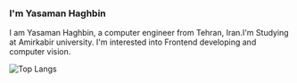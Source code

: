 ### I'm Yasaman Haghbin

I am Yasaman Haghbin, a computer engineer from Tehran, Iran.I'm Studying at Amirkabir university. I'm interested into Frontend developing and computer vision.

![Top Langs](https://github-readme-stats.vercel.app/api/top-langs/?username=yasamanhbn&theme=tokyonight)
